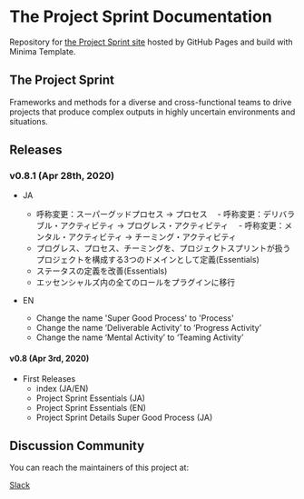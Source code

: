 # The Project Sprint Documentation

Repository for [the Project Sprint site](https://projectsprint.org) hosted by GitHub Pages and build with Minima Template.

## The Project Sprint

Frameworks and methods for a diverse and cross-functional teams to drive projects that produce complex outputs in highly uncertain environments and situations.

## Releases

### v0.8.1 (Apr 28th, 2020)

- JA
  - 呼称変更：スーパーグッドプロセス -> プロセス
　- 呼称変更：デリバラブル・アクティビティ -> プログレス・アクティビティ
　- 呼称変更：メンタル・アクティビティ -> チーミング・アクティビティ
  - プログレス、プロセス、チーミングを、プロジェクトスプリントが扱うプロジェクトを構成する3つのドメインとして定義(Essentials)
  - ステータスの定義を改善(Essentials)
  - エッセンシャルズ内の全てのロールをプラグインに移行

- EN
  - Change the name 'Super Good Process' to 'Process'
  - Change the name ‘Deliverable Activity’ to ‘Progress Activity’
  - Change the name ‘Mental Activity’ to ‘Teaming Activity’

#### v0.8 (Apr 3rd, 2020)

- First Releases
  - index (JA/EN)
  - Project Sprint Essentials (JA)
  - Project Sprint Essentials (EN)
  - Project Sprint Details Super Good Process (JA)

## Discussion Community

You can reach the maintainers of this project at:

[Slack](https://projectsprint.slack.com)
